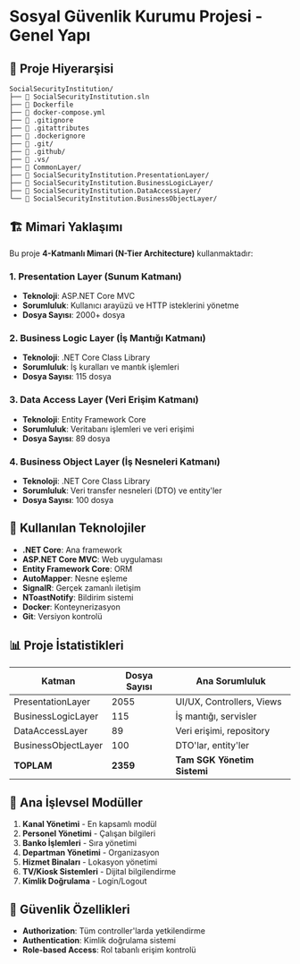 # Sosyal Güvenlik Kurumu Projesi - Genel Yapı

## 📁 Proje Hiyerarşisi

```
SocialSecurityInstitution/
├── 📄 SocialSecurityInstitution.sln
├── 📄 Dockerfile
├── 📄 docker-compose.yml
├── 📄 .gitignore
├── 📄 .gitattributes
├── 📄 .dockerignore
├── 📁 .git/
├── 📁 .github/
├── 📁 .vs/
├── 📁 CommonLayer/
├── 📁 SocialSecurityInstitution.PresentationLayer/
├── 📁 SocialSecurityInstitution.BusinessLogicLayer/
├── 📁 SocialSecurityInstitution.DataAccessLayer/
└── 📁 SocialSecurityInstitution.BusinessObjectLayer/
```

## 🏗️ Mimari Yaklaşımı

Bu proje **4-Katmanlı Mimari (N-Tier Architecture)** kullanmaktadır:

### 1. Presentation Layer (Sunum Katmanı)
- **Teknoloji**: ASP.NET Core MVC
- **Sorumluluk**: Kullanıcı arayüzü ve HTTP isteklerini yönetme
- **Dosya Sayısı**: 2000+ dosya

### 2. Business Logic Layer (İş Mantığı Katmanı)
- **Teknoloji**: .NET Core Class Library
- **Sorumluluk**: İş kuralları ve mantık işlemleri
- **Dosya Sayısı**: 115 dosya

### 3. Data Access Layer (Veri Erişim Katmanı)
- **Teknoloji**: Entity Framework Core
- **Sorumluluk**: Veritabanı işlemleri ve veri erişimi
- **Dosya Sayısı**: 89 dosya

### 4. Business Object Layer (İş Nesneleri Katmanı)
- **Teknoloji**: .NET Core Class Library
- **Sorumluluk**: Veri transfer nesneleri (DTO) ve entity'ler
- **Dosya Sayısı**: 100 dosya

## 🔧 Kullanılan Teknolojiler

- **.NET Core**: Ana framework
- **ASP.NET Core MVC**: Web uygulaması
- **Entity Framework Core**: ORM
- **AutoMapper**: Nesne eşleme
- **SignalR**: Gerçek zamanlı iletişim
- **NToastNotify**: Bildirim sistemi
- **Docker**: Konteynerizasyon
- **Git**: Versiyon kontrolü

## 📊 Proje İstatistikleri

| Katman | Dosya Sayısı | Ana Sorumluluk |
|--------|--------------|----------------|
| PresentationLayer | 2055 | UI/UX, Controllers, Views |
| BusinessLogicLayer | 115 | İş mantığı, servisler |
| DataAccessLayer | 89 | Veri erişimi, repository |
| BusinessObjectLayer | 100 | DTO'lar, entity'ler |
| **TOPLAM** | **2359** | **Tam SGK Yönetim Sistemi** |

## 🎯 Ana İşlevsel Modüller

1. **Kanal Yönetimi** - En kapsamlı modül
2. **Personel Yönetimi** - Çalışan bilgileri
3. **Banko İşlemleri** - Sıra yönetimi
4. **Departman Yönetimi** - Organizasyon
5. **Hizmet Binaları** - Lokasyon yönetimi
6. **TV/Kiosk Sistemleri** - Dijital bilgilendirme
7. **Kimlik Doğrulama** - Login/Logout

## 🔐 Güvenlik Özellikleri

- **Authorization**: Tüm controller'larda yetkilendirme
- **Authentication**: Kimlik doğrulama sistemi
- **Role-based Access**: Rol tabanlı erişim kontrolü
